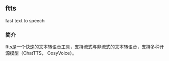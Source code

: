 ## ftts

fast text to speech

### 简介

ftts是一个快速的文本转语音工具，支持流式与非流式的文本转语音，支持多种开源模型（ChatTTS， CosyVoice）。